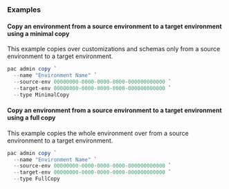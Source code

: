 ### Examples

#### Copy an environment from a source environment to a target environment using a minimal copy

This example copies over customizations and schemas only from a source environment to a target environment.

```powershell
pac admin copy `
  --name "Environment Name" `
  --source-env 00000000-0000-0000-0000-000000000000 `
  --target-env 00000000-0000-0000-0000-000000000000 `
  --type MinimalCopy
```

#### Copy an environment from a source environment to a target environment using a full copy

This example copies the whole environment over from a source environment to a target environment.

```powershell
pac admin copy `
  --name "Environment Name" `
  --source-env 00000000-0000-0000-0000-000000000000 `
  --target-env 00000000-0000-0000-0000-000000000000 `
  --type FullCopy
```
